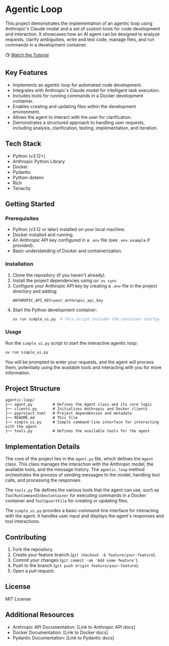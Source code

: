 # Agentic Loop

This project demonstrates the implementation of an agentic loop using
Anthropic's Claude model and a set of custom tools for code development and
interaction. It showcases how an AI agent can be designed to analyze requests,
clarify ambiguities, write and test code, manage files, and run commands in a
development container.

📺 [Watch the Tutorial](https://youtu.be/EKIgnMGwLFw)

## Key Features

- Implements an agentic loop for automated code development.
- Integrates with Anthropic's Claude model for intelligent task execution.
- Includes tools for running commands in a Docker development container.
- Enables creating and updating files within the development environment.
- Allows the agent to interact with the user for clarification.
- Demonstrates a structured approach to handling user requests, including
  analysis, clarification, testing, implementation, and iteration.

## Tech Stack

- Python (v3.12+)
- Anthropic Python Library
- Docker
- Pydantic
- Python-dotenv
- Rich
- Tenacity

## Getting Started

### Prerequisites

- Python (v3.12 or later) installed on your local machine.
- Docker installed and running.
- An Anthropic API key configured in a `.env` file (see `.env.example` if
  provided).
- Basic understanding of Docker and containerization.

### Installation

1. Clone the repository (if you haven't already).
2. Install the project dependencies using uv: `uv sync`
3. Configure your Anthropic API key by creating a `.env` file in the project
   directory and adding:
   ```
   ANTHROPIC_API_KEY=your_anthropic_api_key
   ```
4. Start the Python development container:
   ```bash
   uv run simple_ui.py  # This script includes the container startup
   ```

### Usage

Run the `simple_ui.py` script to start the interactive agentic loop:

```bash
uv run simple_ui.py
```

You will be prompted to enter your requests, and the agent will process them,
potentially using the available tools and interacting with you for more
information.

## Project Structure

```
agentic-loop/
├── agent.py         # Defines the Agent class and its core logic
├── clients.py       # Initializes Anthropic and Docker clients
├── pyproject.toml   # Project dependencies and metadata
├── README.md        # This file
├── simple_ui.py     # Simple command-line interface for interacting with the agent
├── tools.py         # Defines the available tools for the agent
```

## Implementation Details

The core of the project lies in the `agent.py` file, which defines the `Agent`
class. This class manages the interaction with the Anthropic model, the
available tools, and the message history. The `agentic_loop` method orchestrates
the process of sending messages to the model, handling tool calls, and
processing the responses.

The `tools.py` file defines the various tools that the agent can use, such as
`ToolRunCommandInDevContainer` for executing commands in a Docker container and
`ToolUpsertFile` for creating or updating files.

The `simple_ui.py` provides a basic command-line interface for interacting with
the agent. It handles user input and displays the agent's responses and tool
interactions.

## Contributing

1. Fork the repository.
2. Create your feature branch (`git checkout -b feature/your-feature`).
3. Commit your changes (`git commit -am 'Add some feature'`).
4. Push to the branch (`git push origin feature/your-feature`).
5. Open a pull request.

## License

MIT License

## Additional Resources

- Anthropic API Documentation: [Link to Anthropic API docs]
- Docker Documentation: [Link to Docker docs]
- Pydantic Documentation: [Link to Pydantic docs]
